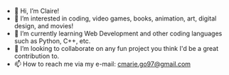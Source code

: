 - 👋 Hi, I’m Claire!
- 👀 I’m interested in coding, video games, books, animation, art, digital design, and movies!
- 🌱 I’m currently learning Web Development and other coding languages such as Python, C++, etc.
- 💞️ I’m looking to collaborate on any fun project you think I'd be a great contribution to.
- 📫 How to reach me via my e-mail: cmarie.go97@gmail.com

<!---
cmariego97/cmariego97 is a ✨ special ✨ repository because its `README.md` (this file) appears on your GitHub profile.
You can click the Preview link to take a look at your changes.
--->
